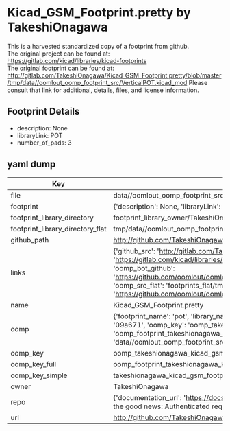 # Kicad_GSM_Footprint.pretty by TakeshiOnagawa  
This is a harvested standardized copy of a footprint from github.  
The original project can be found at:  
https://gitlab.com/kicad/libraries/kicad-footprints  
The original footprint can be found at:
http://gitlab.com/TakeshiOnagawa/Kicad_GSM_Footprint.pretty/blob/master/tmp/data//oomlout_oomp_footprint_src/VerticalPOT.kicad_mod
Please consult that link for additional, details, files, and license information.  
## Footprint Details
* description: None  
* libraryLink: POT  
* number_of_pads: 3  
## yaml dump  
| Key | Value |  
| --- | --- |  
| file | data//oomlout_oomp_footprint_src/Kicad_GSM_Footprint.pretty/POT.kicad_mod |  
| footprint | {'description': None, 'libraryLink': 'POT', 'number_of_pads': 3} |  
| footprint_library_directory | footprint_library_owner/TakeshiOnagawa_Kicad_GSM_Footprint.pretty |  
| footprint_library_directory_flat | tmp/data//oomlout_oomp_footprint_src/footprints_flat/takeshionagawa_kicad_gsm_footprint_pot/working |  
| github_path | http://github.com/TakeshiOnagawa/Kicad_GSM_Footprint.pretty/blob/master/tmp/data//oomlout_oomp_footprint_src/POT.kicad_mod |  
| links | {'github_src': 'http://gitlab.com/TakeshiOnagawa/Kicad_GSM_Footprint.pretty/blob/master/tmp/data//oomlout_oomp_footprint_src/VerticalPOT.kicad_mod', 'github_src_repo': 'https://gitlab.com/kicad/libraries/kicad-footprints', 'oomp_bot': 'tmp/data//oomlout_oomp_footprint_src/footprints/takeshionagawa_kicad_gsm_footprint_pot/working', 'oomp_bot_github': 'https://github.com/oomlout/oomlout_oomp_footprint_bot/tree/main/tmp/data//oomlout_oomp_footprint_src/footprints/takeshionagawa_kicad_gsm_footprint_pot/working', 'oomp_src_flat': 'footprints_flat/tmp/data//oomlout_oomp_footprint_src/footprints_flat/takeshionagawa_kicad_gsm_footprint_pot/working', 'oomp_src_flat_github': 'https://github.com/oomlout/oomlout_oomp_footprint_src/tree/main/tmp/data//oomlout_oomp_footprint_src/footprints_flat/takeshionagawa_kicad_gsm_footprint_pot/working'} |  
| name | Kicad_GSM_Footprint.pretty |  
| oomp | {'footprint_name': 'pot', 'library_name': 'kicad_gsm_footprint', 'md5': '09a67174174a7116fed9a27b07c14e8a', 'md5_10': '09a6717417', 'md5_5': '09a67', 'md5_6': '09a671', 'oomp_key': 'oomp_takeshionagawa_kicad_gsm_footprint_pot', 'oomp_key_extra': 'oomp_footprint_takeshionagawa_kicad_gsm_footprint_pot', 'oomp_key_full': 'oomp_footprint_takeshionagawa_kicad_gsm_footprint_pot_09a671', 'oomp_key_simple': 'takeshionagawa_kicad_gsm_footprint_pot', 'original_filename': 'data//oomlout_oomp_footprint_src/Kicad_GSM_Footprint.pretty/POT.kicad_mod', 'owner_name': 'takeshionagawa'} |  
| oomp_key | oomp_takeshionagawa_kicad_gsm_footprint_pot |  
| oomp_key_full | oomp_footprint_takeshionagawa_kicad_gsm_footprint_pot |  
| oomp_key_simple | takeshionagawa_kicad_gsm_footprint_pot |  
| owner | TakeshiOnagawa |  
| repo | {'documentation_url': 'https://docs.github.com/rest/overview/resources-in-the-rest-api#rate-limiting', 'message': "API rate limit exceeded for 84.66.142.224. (But here's the good news: Authenticated requests get a higher rate limit. Check out the documentation for more details.)"} |  
| url | http://github.com/TakeshiOnagawa/Kicad_GSM_Footprint.pretty |  

